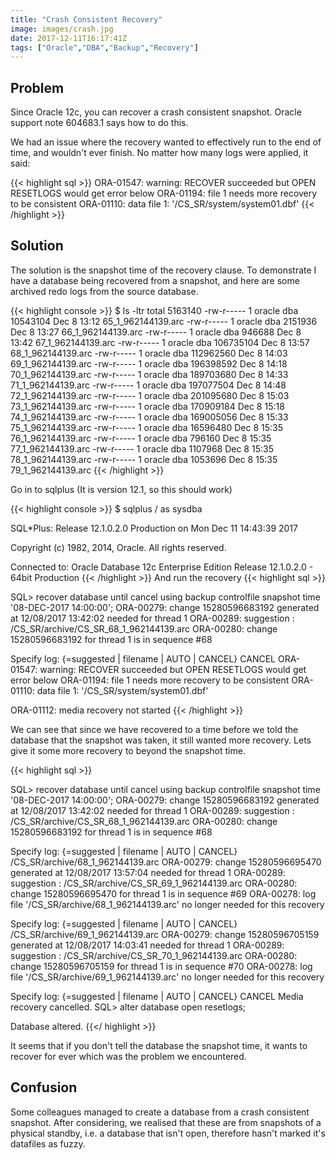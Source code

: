 ```yaml
---
title: "Crash Consistent Recovery"
image: images/crash.jpg
date: 2017-12-11T16:17:41Z
tags: ["Oracle","DBA","Backup","Recovery"]
---
```


Problem
---

Since Oracle 12c, you can recover a crash consistent snapshot. Oracle support note 604683.1 says how to do this.

We had an issue where the recovery wanted to effectively run to the end of time, and wouldn't ever finish.
No matter how many logs were applied, it said:

{{< highlight sql >}}
ORA-01547: warning: RECOVER succeeded but OPEN RESETLOGS would get error below
ORA-01194: file 1 needs more recovery to be consistent
ORA-01110: data file 1: '/CS_SR/system/system01.dbf'
{{< /highlight >}}


Solution
---

The solution is the snapshot time of the recovery clause. To demonstrate 
I have a database
being recovered from a snapshot, and here are some archived redo logs from the
source database.

{{< highlight console >}}
$ ls -ltr
total 5163140
-rw-r----- 1 oracle dba   10543104 Dec  8 13:12 65_1_962144139.arc
-rw-r----- 1 oracle dba    2151936 Dec  8 13:27 66_1_962144139.arc
-rw-r----- 1 oracle dba     946688 Dec  8 13:42 67_1_962144139.arc
-rw-r----- 1 oracle dba  106735104 Dec  8 13:57 68_1_962144139.arc
-rw-r----- 1 oracle dba  112962560 Dec  8 14:03 69_1_962144139.arc
-rw-r----- 1 oracle dba  196398592 Dec  8 14:18 70_1_962144139.arc
-rw-r----- 1 oracle dba  189703680 Dec  8 14:33 71_1_962144139.arc
-rw-r----- 1 oracle dba  197077504 Dec  8 14:48 72_1_962144139.arc
-rw-r----- 1 oracle dba  201095680 Dec  8 15:03 73_1_962144139.arc
-rw-r----- 1 oracle dba  170909184 Dec  8 15:18 74_1_962144139.arc
-rw-r----- 1 oracle dba  169005056 Dec  8 15:33 75_1_962144139.arc
-rw-r----- 1 oracle dba   16596480 Dec  8 15:35 76_1_962144139.arc
-rw-r----- 1 oracle dba     796160 Dec  8 15:35 77_1_962144139.arc
-rw-r----- 1 oracle dba    1107968 Dec  8 15:35 78_1_962144139.arc
-rw-r----- 1 oracle dba    1053696 Dec  8 15:35 79_1_962144139.arc
{{< /highlight >}}

Go in to sqlplus (It is version 12.1, so this should work)

{{< highlight console >}}
$ sqlplus / as sysdba

SQL*Plus: Release 12.1.0.2.0 Production on Mon Dec 11 14:43:39 2017

Copyright (c) 1982, 2014, Oracle.  All rights reserved.


Connected to:
Oracle Database 12c Enterprise Edition Release 12.1.0.2.0 - 64bit Production
{{< /highlight >}}
And run the recovery
{{< highlight sql >}}

SQL> recover database until cancel using backup controlfile snapshot time '08-DEC-2017 14:00:00';
ORA-00279: change 15280596683192 generated at 12/08/2017 13:42:02 needed for
thread 1
ORA-00289: suggestion : /CS_SR/archive/CS_SR_68_1_962144139.arc
ORA-00280: change 15280596683192 for thread 1 is in sequence #68


Specify log: {<RET>=suggested | filename | AUTO | CANCEL}
CANCEL
ORA-01547: warning: RECOVER succeeded but OPEN RESETLOGS would get error below
ORA-01194: file 1 needs more recovery to be consistent
ORA-01110: data file 1: '/CS_SR/system/system01.dbf'


ORA-01112: media recovery not started
{{< /highlight >}}

We can see that since we have recovered to a time before we told the
database that the snapshot was taken, it still wanted more recovery. Lets give
it some more recovery to beyond the snapshot time.

{{< highlight sql >}}


SQL> recover database until cancel using backup controlfile snapshot time '08-DEC-2017 14:00:00';
ORA-00279: change 15280596683192 generated at 12/08/2017 13:42:02 needed for
thread 1
ORA-00289: suggestion : /CS_SR/archive/CS_SR_68_1_962144139.arc
ORA-00280: change 15280596683192 for thread 1 is in sequence #68


Specify log: {<RET>=suggested | filename | AUTO | CANCEL}
/CS_SR/archive/68_1_962144139.arc
ORA-00279: change 15280596695470 generated at 12/08/2017 13:57:04 needed for
thread 1
ORA-00289: suggestion : /CS_SR/archive/CS_SR_69_1_962144139.arc
ORA-00280: change 15280596695470 for thread 1 is in sequence #69
ORA-00278: log file '/CS_SR/archive/68_1_962144139.arc' no longer needed for
this recovery


Specify log: {<RET>=suggested | filename | AUTO | CANCEL}
/CS_SR/archive/69_1_962144139.arc
ORA-00279: change 15280596705159 generated at 12/08/2017 14:03:41 needed for
thread 1
ORA-00289: suggestion : /CS_SR/archive/CS_SR_70_1_962144139.arc
ORA-00280: change 15280596705159 for thread 1 is in sequence #70
ORA-00278: log file '/CS_SR/archive/69_1_962144139.arc' no longer needed for
this recovery


Specify log: {<RET>=suggested | filename | AUTO | CANCEL}
CANCEL
Media recovery cancelled.
SQL> alter database open resetlogs;

Database altered.
{{</ highlight >}}

It seems that if you don't tell the database the snapshot time, it wants to recover for ever which was the problem we encountered.

Confusion
---

Some colleagues managed to create a database from a crash consistent snapshot.
After considering, we realised that these are from snapshots of a 
physical standby, i.e. a database  that isn't open, therefore hasn't
marked it's datafiles as fuzzy.
